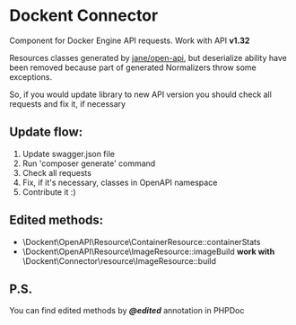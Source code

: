 **Dockent Connector**
===

Component for Docker Engine API requests. Work with API **v1.32** 

Resources classes generated by [jane/open-api](https://packagist.org/packages/jane/open-api), but deserialize ability 
have been removed because part of generated Normalizers throw some exceptions. 

So, if you would update library to new API version you should check all requests and fix it, if necessary


Update flow:
---
1. Update swagger.json file
2. Run 'composer generate' command
3. Check all requests
4. Fix, if it's necessary, classes in OpenAPI namespace
5. Contribute it :)


Edited methods:
---
 - \Dockent\OpenAPI\Resource\ContainerResource::containerStats
 - \Dockent\OpenAPI\Resource\ImageResource::imageBuild **work with** \Dockent\Connector\resource\ImageResource::build

**P.S.**
--- 
You can find edited methods by **_@edited_** annotation in PHPDoc